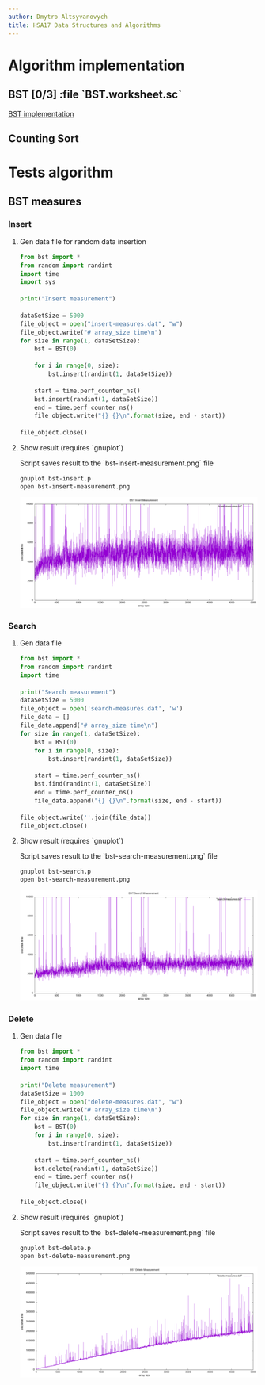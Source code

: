 ```yaml
---
author: Dmytro Altsyvanovych
title: HSA17 Data Structures and Algorithms
---
```


# Algorithm implementation

## BST \[0/3\] :file \`BST.worksheet.sc\`

[BST implementation](bst.py)

## Counting Sort

# Tests algorithm

## BST measures

### Insert

1.  Gen data file for random data insertion

    ``` python
    from bst import *
    from random import randint
    import time
    import sys

    print("Insert measurement")

    dataSetSize = 5000
    file_object = open("insert-measures.dat", "w")
    file_object.write("# array_size time\n")
    for size in range(1, dataSetSize):
        bst = BST(0)

        for i in range(0, size):
            bst.insert(randint(1, dataSetSize))

        start = time.perf_counter_ns()
        bst.insert(randint(1, dataSetSize))
        end = time.perf_counter_ns()
        file_object.write("{} {}\n".format(size, end - start))

    file_object.close()
    ```

2.  Show result (requires \`gnuplot\`)

    Script saves result to the \`bst-insert-measurement.png\` file

    ``` shell
    gnuplot bst-insert.p
    open bst-insert-measurement.png
    ```

    ![Insert BST](bst-insert-measurement.png)

### Search

1.  Gen data file

    ``` python
    from bst import *
    from random import randint
    import time

    print("Search measurement")
    dataSetSize = 5000
    file_object = open('search-measures.dat', 'w')
    file_data = []
    file_data.append("# array_size time\n")
    for size in range(1, dataSetSize):
        bst = BST(0)
        for i in range(0, size):
            bst.insert(randint(1, dataSetSize))

        start = time.perf_counter_ns()
        bst.find(randint(1, dataSetSize))
        end = time.perf_counter_ns()
        file_data.append("{} {}\n".format(size, end - start))

    file_object.write(''.join(file_data))
    file_object.close()
    ```

2.  Show result (requires \`gnuplot\`)

    Script saves result to the \`bst-search-measurement.png\` file

    ``` shell
    gnuplot bst-search.p
    open bst-search-measurement.png
    ```

    ![Search BST](bst-search-measurement.png)

### Delete

1.  Gen data file

    ``` python
    from bst import *
    from random import randint
    import time

    print("Delete measurement")
    dataSetSize = 1000
    file_object = open("delete-measures.dat", "w")
    file_object.write("# array_size time\n")
    for size in range(1, dataSetSize):
        bst = BST(0)
        for i in range(0, size):
            bst.insert(randint(1, dataSetSize))

        start = time.perf_counter_ns()
        bst.delete(randint(1, dataSetSize))
        end = time.perf_counter_ns()
        file_object.write("{} {}\n".format(size, end - start))

    file_object.close()
    ```

2.  Show result (requires \`gnuplot\`)

    Script saves result to the \`bst-delete-measurement.png\` file

    ``` shell
    gnuplot bst-delete.p
    open bst-delete-measurement.png
    ```

    ![BST](bst-delete-measurement.png)
